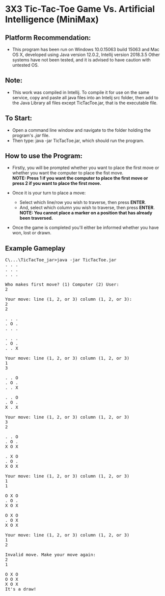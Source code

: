 # 3X3 Tic-Tac-Toe Game Vs. Artificial Intelligence (MiniMax)

## Platform Recommendation:
* This program has been run on Windows 10.0.15063 build 15063 and Mac OS X, developed using Java version 12.0.2, Intellij version 2018.3.5
Other systems have not been tested, and it is advised to have caution with untested OS.

## Note:
* This work was compiled in Intellij. To compile it for use on the same service, copy and paste all java files into an Intelij src folder, then add to the Java Library all files except TicTacToe.jar, that is the executable file.

## To Start:
* Open a command line window and navigate to the folder holding the program's *.jar* file.
* Then type: java -jar TicTacToe.jar, which should run the program.

## How to use the Program:
* Firstly, you will be prompted whether you want to place the first move or whether you want the computer to place the fist move.  
**NOTE: Press 1 if you want the computer to place the first move or press 2 if you want to place the first move.**

* Once it is your turn to place a move:
  * Select which line/row you wish to traverse, then press **ENTER**.
  * And, select which column you wish to traverse, then press **ENTER**.  
  **NOTE: You cannot place a marker on a position that has already been traversed.**

* Once the game is completed you'll either be informed whether you have won, lost or drawn.

## Example Gameplay
<pre>
C\...\TicTacToe_jar>java -jar TicTacToe.jar
. . .  
. . .  
. . .  

Who makes first move? (1) Computer (2) User:  
2  

Your move: line (1, 2, or 3) column (1, 2, or 3):  
2  
2  

. . .  
. O .  
. . .  

. . .
. O .
. . X

Your move: line (1, 2, or 3) column (1, 2, or 3)
1
3

. . O
. O .
. . X

. . O
. O .
X . X

Your move: line (1, 2, or 3) column (1, 2, or 3)
3
2

. . O
. O .
X O X

. X O
. O .
X O X

Your move: line (1, 2, or 3) column (1, 2, or 3)
1
1

O X O
. O .
X O X

O X O
. O X
X O X

Your move: line (1, 2, or 3) column (1, 2, or 3)
1
2

Invalid move. Make your move again:
2
1

O X O
O O X
X O X
It's a draw!
</pre>
